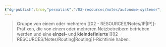 ```yaml
---
{"dg-publish":true,"permalink":"/02-resources/notes/autonome-systeme/","tags":["netzwerk/gateway"]}
---
```


>Gruppe von einem oder mehreren [[02 - RESOURCES/Notes/IP\|IP]]-Präfixen, die von einem oder mehreren Netzbetreibern betrieben werden und eine **einzel-** und **kleindefinierte** [[02 - RESOURCES/Notes/Routing\|Routing]]-Richtlinie haben.